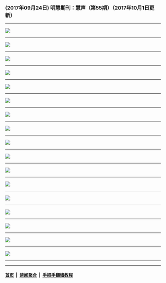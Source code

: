 ### (2017年09月24日) 明慧期刊：慧声（第55期）（2017年10月1日更新） 

---

<img src="http://qikan.minghui.org/mhqkpage/qikanimage/2017/09/24/hs-55-read-online1.png"/><hr/>
<img src="http://qikan.minghui.org/mhqkpage/qikanimage/2017/09/24/hs-55-read-online2.png"/><hr/>
<img src="http://qikan.minghui.org/mhqkpage/qikanimage/2017/09/24/hs-55-read-online3.png"/><hr/>
<img src="http://qikan.minghui.org/mhqkpage/qikanimage/2017/09/24/hs-55-read-online4.png"/><hr/>
<img src="http://qikan.minghui.org/mhqkpage/qikanimage/2017/09/24/hs-55-read-online5.png"/><hr/>
<img src="http://qikan.minghui.org/mhqkpage/qikanimage/2017/09/24/hs-55-read-online6.png"/><hr/>
<img src="http://qikan.minghui.org/mhqkpage/qikanimage/2017/09/24/hs-55-read-online7.png"/><hr/>
<img src="http://qikan.minghui.org/mhqkpage/qikanimage/2017/09/24/hs-55-read-online8.png"/><hr/>
<img src="http://qikan.minghui.org/mhqkpage/qikanimage/2017/09/24/hs-55-read-online9.png"/><hr/>
<img src="http://qikan.minghui.org/mhqkpage/qikanimage/2017/09/24/hs-55-read-online10.png"/><hr/>
<img src="http://qikan.minghui.org/mhqkpage/qikanimage/2017/09/24/hs-55-read-online11.png"/><hr/>
<img src="http://qikan.minghui.org/mhqkpage/qikanimage/2017/09/24/hs-55-read-online12.png"/><hr/>
<img src="http://qikan.minghui.org/mhqkpage/qikanimage/2017/09/24/hs-55-read-online13.png"/><hr/>
<img src="http://qikan.minghui.org/mhqkpage/qikanimage/2017/09/24/hs-55-read-online14.png"/><hr/>
<img src="http://qikan.minghui.org/mhqkpage/qikanimage/2017/09/24/hs-55-read-online15.png"/><hr/>
<img src="http://qikan.minghui.org/mhqkpage/qikanimage/2017/09/24/hs-55-read-online16.png"/><hr/>
<img src="http://qikan.minghui.org/mhqkpage/qikanimage/2017/09/24/hs-55-read-online17.png"/><hr/>


---

#### [首页](../../../..) &nbsp;|&nbsp; [禁闻聚合](https://github.com/gfw-breaker/banned-news) &nbsp;|&nbsp; [手把手翻墙教程](https://github.com/gfw-breaker/guides) 